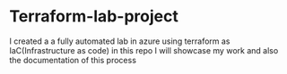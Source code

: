 # Terraform-lab-project
I created a a fully automated lab in azure using terraform as IaC(Infrastructure as code) in this repo I will showcase my work and also the documentation of this process 
